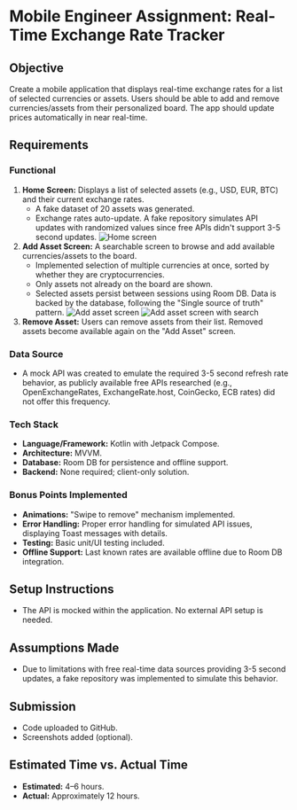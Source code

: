 # Mobile Engineer Assignment: Real-Time Exchange Rate Tracker

## Objective

Create a mobile application that displays real-time exchange rates for a list of selected currencies or assets. Users should be able to add and remove currencies/assets from their personalized board. The app should update prices automatically in near real-time.

## Requirements

### Functional

1.  **Home Screen:** Displays a list of selected assets (e.g., USD, EUR, BTC) and their current exchange rates.
    * A fake dataset of 20 assets was generated.
    * Exchange rates auto-update. A fake repository simulates API updates with randomized values since free APIs didn't support 3-5 second updates.
      ![Home screen](screenshots/exchange_rates.png)
2.  **Add Asset Screen:** A searchable screen to browse and add available currencies/assets to the board.
    * Implemented selection of multiple currencies at once, sorted by whether they are cryptocurrencies.
    * Only assets not already on the board are shown.
    * Selected assets persist between sessions using Room DB. Data is backed by the database, following the "Single source of truth" pattern.
      ![Add asset screen](screenshots/add_asset_selected_few_curr.png)
      ![Add asset screen with search](screenshots/add_asset_with_search.png)
3.  **Remove Asset:** Users can remove assets from their list. Removed assets become available again on the "Add Asset" screen.

### Data Source

* A mock API was created to emulate the required 3-5 second refresh rate behavior, as publicly available free APIs researched (e.g., OpenExchangeRates, ExchangeRate.host, CoinGecko, ECB rates) did not offer this frequency.

### Tech Stack

* **Language/Framework:** Kotlin with Jetpack Compose.
* **Architecture:** MVVM.
* **Database:** Room DB for persistence and offline support.
* **Backend:** None required; client-only solution.

### Bonus Points Implemented

* **Animations:** "Swipe to remove" mechanism implemented.
* **Error Handling:** Proper error handling for simulated API issues, displaying Toast messages with details.
* **Testing:** Basic unit/UI testing included.
* **Offline Support:** Last known rates are available offline due to Room DB integration.

## Setup Instructions

* The API is mocked within the application. No external API setup is needed.

## Assumptions Made

* Due to limitations with free real-time data sources providing 3-5 second updates, a fake repository was implemented to simulate this behavior.

## Submission

* Code uploaded to GitHub.
* Screenshots added (optional).

## Estimated Time vs. Actual Time

* **Estimated:** 4–6 hours.
* **Actual:** Approximately 12 hours.

